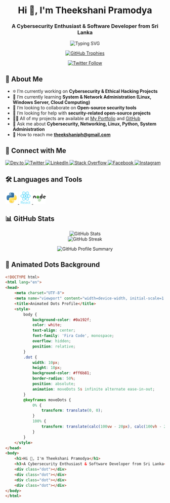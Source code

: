 <h1 align="center">Hi 👋, I'm Theekshani Pramodya</h1>
<h3 align="center">A Cybersecurity Enthusiast & Software Developer from Sri Lanka</h3>

<p align="center">
  <img src="https://readme-typing-svg.herokuapp.com?font=Fira+Code&pause=1000&color=F75C7E&center=true&vCenter=true&multiline=true&width=500&lines=Cybersecurity+%7C+Software+Development;System+%26+Network+Administration;Ethical+Hacking+%7C+Open-source+Contributions" alt="Typing SVG" />
</p>

<p align="center">
  <a href="https://github.com/ryo-ma/github-profile-trophy">
    <img src="https://github-profile-trophy.vercel.app/?username=theekshanipramodya&theme=onedark&margin-w=15" alt="GitHub Trophies" />
  </a>
</p>

<p align="center">
  <a href="https://twitter.com/theekshaniph" target="_blank">
    <img src="https://img.shields.io/twitter/follow/theekshaniph?logo=twitter&style=for-the-badge" alt="Twitter Follow" />
  </a>
</p>

## 🚀 About Me

- 🔯 I’m currently working on **Cybersecurity & Ethical Hacking Projects**
- 🌟 I’m currently learning **System & Network Administration (Linux, Windows Server, Cloud Computing)**
- 👥 I’m looking to collaborate on **Open-source security tools**
- 🤝 I’m looking for help with **security-related open-source projects**
- 👨‍💻 All of my projects are available at [My Portfolio](https://theekshani.vercel.app/) and [GitHub](https://github.com/TheekshaniPramodya)
- 💬 Ask me about **Cybersecurity, Networking, Linux, Python, System Administration**
- 📧 How to reach me **theekshaniph@gmail.com**

## 💽 Connect with Me

<p align="left">
  <a href="https://dev.to/theekshanipramodya" target="_blank">
    <img src="https://img.shields.io/badge/Dev.to-000?style=for-the-badge&logo=dev.to&logoColor=white" alt="Dev.to" />
  </a>
  <a href="https://twitter.com/theekshaniph" target="_blank">
    <img src="https://img.shields.io/badge/Twitter-1DA1F2?style=for-the-badge&logo=twitter&logoColor=white" alt="Twitter" />
  </a>
  <a href="https://linkedin.com/in/theekshanipramodya" target="_blank">
    <img src="https://img.shields.io/badge/LinkedIn-0077B5?style=for-the-badge&logo=linkedin&logoColor=white" alt="LinkedIn" />
  </a>
  <a href="https://stackoverflow.com/users/30140456" target="_blank">
    <img src="https://img.shields.io/badge/StackOverflow-FE7A16?style=for-the-badge&logo=stack-overflow&logoColor=white" alt="Stack Overflow" />
  </a>
  <a href="https://fb.com/theekshanipramodya" target="_blank">
    <img src="https://img.shields.io/badge/Facebook-1877F2?style=for-the-badge&logo=facebook&logoColor=white" alt="Facebook" />
  </a>
  <a href="https://instagram.com/theekshanipramodya" target="_blank">
    <img src="https://img.shields.io/badge/Instagram-E4405F?style=for-the-badge&logo=instagram&logoColor=white" alt="Instagram" />
  </a>
</p>

## 🛠️ Languages and Tools

<p align="left">
  <a href="https://www.python.org" target="_blank"> <img src="https://raw.githubusercontent.com/devicons/devicon/master/icons/python/python-original.svg" alt="Python" width="40" height="40"/> </a>
  <a href="https://reactjs.org/" target="_blank"> <img src="https://raw.githubusercontent.com/devicons/devicon/master/icons/react/react-original-wordmark.svg" alt="React" width="40" height="40"/> </a>
  <a href="https://nodejs.org" target="_blank"> <img src="https://raw.githubusercontent.com/devicons/devicon/master/icons/nodejs/nodejs-original-wordmark.svg" alt="Node.js" width="40" height="40"/> </a>
</p>

## 📊 GitHub Stats

<p align="center">
  <img src="https://github-readme-stats.vercel.app/api?username=theekshanipramodya&show_icons=true&theme=radical" alt="GitHub Stats" />
  <br>
  <img src="https://github-readme-streak-stats.herokuapp.com/?user=theekshanipramodya&theme=radical" alt="GitHub Streak" />
</p>

<p align="center">
  <img src="https://github-profile-summary-cards.vercel.app/api/cards/profile-details?username=theekshanipramodya&theme=radical" alt="GitHub Profile Summary" />
</p>

## 🎨 Animated Dots Background
~~~html
<!DOCTYPE html>
<html lang="en">
<head>
    <meta charset="UTF-8">
    <meta name="viewport" content="width=device-width, initial-scale=1.0">
    <title>Animated Dots Profile</title>
    <style>
        body {
            background-color: #0a192f;
            color: white;
            text-align: center;
            font-family: 'Fira Code', monospace;
            overflow: hidden;
            position: relative;
        }
        .dot {
            width: 10px;
            height: 10px;
            background-color: #ff6b81;
            border-radius: 50%;
            position: absolute;
            animation: moveDots 5s infinite alternate ease-in-out;
        }
        @keyframes moveDots {
            0% {
                transform: translate(0, 0);
            }
            100% {
                transform: translate(calc(100vw - 20px), calc(100vh - 20px));
            }
        }
    </style>
</head>
<body>
    <h1>Hi 👋, I'm Theekshani Pramodya</h1>
    <h3>A Cybersecurity Enthusiast & Software Developer from Sri Lanka</h3>
    <div class="dot"></div>
    <div class="dot"></div>
    <div class="dot"></div>
    <div class="dot"></div>
</body>
</html>
